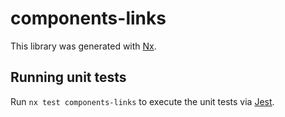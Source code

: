 # components-links

This library was generated with [Nx](https://nx.dev).

## Running unit tests

Run `nx test components-links` to execute the unit tests via [Jest](https://jestjs.io).
